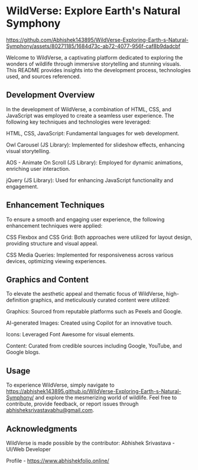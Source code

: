 # WildVerse: Explore Earth's Natural Symphony

https://github.com/Abhishek143895/WildVerse-Exploring-Earth-s-Natural-Symphony/assets/80271185/1684d73c-ab72-4077-956f-caf8b9dadcbf


Welcome to  WildVerse, a captivating platform dedicated to exploring the wonders of wildlife through immersive storytelling and stunning visuals. This README provides insights into the development process, technologies used, and sources referenced.

## Development Overview
In the development of WildVerse, a combination of HTML, CSS, and JavaScript was employed to create a seamless user experience. The following key techniques and technologies were leveraged:


HTML, CSS, JavaScript: Fundamental languages for web development.

Owl Carousel (JS Library): Implemented for slideshow effects, enhancing visual storytelling.

AOS - Animate On Scroll (JS Library): Employed for dynamic animations, enriching user interaction.

jQuery (JS Library): Used for enhancing JavaScript functionality and engagement.

## Enhancement Techniques
To ensure a smooth and engaging user experience, the following enhancement techniques were applied:


CSS Flexbox and CSS Grid: Both approaches were utilized for layout design, providing structure and visual appeal.

CSS Media Queries: Implemented for responsiveness across various devices, optimizing viewing experiences.

## Graphics and Content
To elevate the aesthetic appeal and thematic focus of WildVerse, high-definition graphics, and meticulously curated content were utilized:

Graphics: Sourced from reputable platforms such as Pexels and Google.

AI-generated Images: Created using Copilot for an innovative touch.

Icons: Leveraged Font Awesome for visual elements.

Content: Curated from credible sources including Google, YouTube, and Google blogs.

## Usage
To experience WildVerse, simply navigate to https://abhishek143895.github.io/WildVerse-Exploring-Earth-s-Natural-Symphony/ and explore the mesmerizing world of wildlife. Feel free to contribute, provide feedback, or report issues through abhisheksrivastavabhu@gmail.com.

## Acknowledgments
WildVerse is made possible by the contributor: Abhishek Srivastava - UI/Web Developer 

Profile - https://www.abhishekfolio.online/
